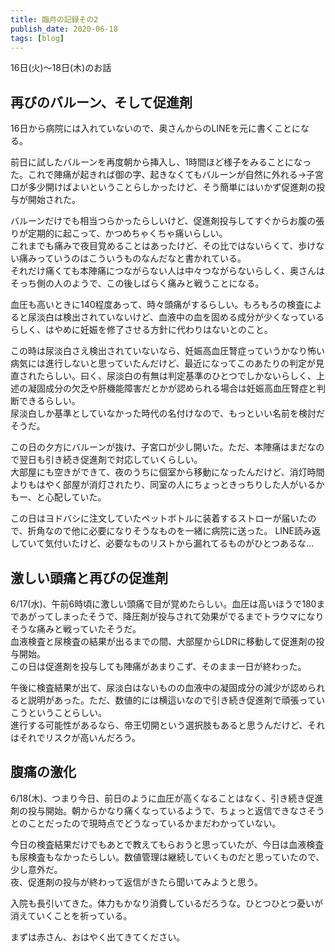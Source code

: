 ```yaml
---
title: 臨月の記録その2 
publish_date: 2020-06-18
tags: [blog]
---
```


16日(火)〜18日(木)のお話

## 再びのバルーン、そして促進剤

16日から病院には入れていないので、奥さんからのLINEを元に書くことになる。

前日に試したバルーンを再度朝から挿入し、1時間ほど様子をみることになった。これで陣痛が起きれば御の字、起きなくてもバルーンが自然に外れる→子宮口が多少開けばよいということらしかったけど、そう簡単にはいかず促進剤の投与が開始された。

バルーンだけでも相当つらかったらしいけど、促進剤投与してすぐからお腹の張りが定期的に起こって、かつめちゃくちゃ痛いらしい。  
これまでも痛みで夜目覚めることはあったけど、その比ではないらくて、歩けない痛みっていうのはこういうものなんだなと書かれている。  
それだけ痛くても本陣痛につながらない人は中々つながらないらしく、奥さんはそっち側の人のようで、この後しばらく痛みと戦うことになる。

血圧も高いときに140程度あって、時々頭痛がするらしい。もろもろの検査によると尿淡白は検出されていないけど、血液中の血を固める成分が少くなっているらしく、はやめに妊娠を修了させる方針に代わりはないとのこと。

この時は尿淡白さえ検出されていないなら、妊娠高血圧腎症っていうかなり怖い病気には進行しないと思っていたんだけど、最近になってこのあたりの判定が見直されたらしい。曰く、尿淡白の有無は判定基準のひとつでしかないらしく、上述の凝固成分の欠乏や肝機能障害だとかが認められる場合は妊娠高血圧腎症と判断できるらしい。  
尿淡白しか基準としていなかった時代の名付けなので、もっといい名前を検討だそうだ。

この日の夕方にバルーンが抜け、子宮口が少し開いた。ただ、本陣痛はまだなので翌日も引き続き促進剤で対応していくらしい。  
大部屋にも空きができて、夜のうちに個室から移動になったんだけど、消灯時間よりもはやく部屋が消灯されたり、同室の人にちょっときっちりした人がいるかもー、と心配していた。

この日はヨドバシに注文していたペットボトルに装着するストローが届いたので、折角なので他に必要になりそうなものを一緒に病院に送った。
LINE読み返していて気付いたけど、必要なものリストから漏れてるものがひとつあるな…

## 激しい頭痛と再びの促進剤

6/17(水)、午前6時頃に激しい頭痛で目が覚めたらしい。血圧は高いほうで180まであがってしまったそうで、降圧剤が投与されて効果がでるまでトラウマになりそうな痛みと戦っていたそうだ。  
血液検査と尿検査の結果が出るまでの間、大部屋からLDRに移動して促進剤の投与開始。  
この日は促進剤を投与しても陣痛があまりこず、そのまま一日が終わった。

午後に検査結果が出て、尿淡白はないものの血液中の凝固成分の減少が認められると説明があった。ただ、数値的には横這いなので引き続き促進剤で頑張っていこうということらしい。  
進行する可能性があるなら、帝王切開という選択肢もあると思うんだけど、それはそれでリスクが高いんだろう。

## 腹痛の激化

6/18(木)、つまり今日、前日のように血圧が高くなることはなく、引き続き促進剤の投与開始。朝からかなり痛くなっているようで、ちょっと返信できなさそうとのことだったので現時点でどうなっているかまだわかっていない。

今日の検査結果だけでもあとで教えてもらおうと思っていたが、今日は血液検査も尿検査もなかったらしい。数値管理は継続していくものだと思っていたので、少し意外だ。  
夜、促進剤の投与が終わって返信がきたら聞いてみようと思う。

入院も長引いてきた。体力もかなり消費しているだろうな。ひとつひとつ憂いが消えていくことを祈っている。

まずは赤さん、おはやく出てきてください。
